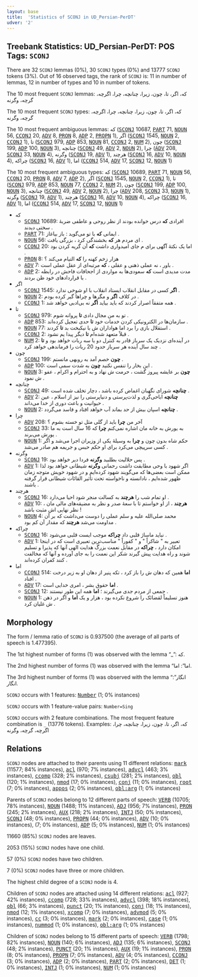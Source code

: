 ```yaml
---
layout: base
title:  'Statistics of SCONJ in UD_Persian-PerDT'
udver: '2'
---
```


## Treebank Statistics: UD_Persian-PerDT: POS Tags: `SCONJ`

There are 32 `SCONJ` lemmas (0%), 30 `SCONJ` types (0%) and 13777 `SCONJ` tokens (3%).
Out of 16 observed tags, the rank of `SCONJ` is: 11 in number of lemmas, 12 in number of types and 10 in number of tokens.

The 10 most frequent `SCONJ` lemmas: که، اگر، تا، چون، زیرا، چنانچه، چرا، اگرچه، گرچه، وگرنه

The 10 most frequent `SCONJ` types:  که، اگر، تا، چون، زیرا، چنانچه، چرا، اگرچه، گرچه، وگرنه

The 10 most frequent ambiguous lemmas: که (<tt><a href="fa_perdt-pos-SCONJ.html">SCONJ</a></tt> 10687, <tt><a href="fa_perdt-pos-PART.html">PART</a></tt> 71, <tt><a href="fa_perdt-pos-NOUN.html">NOUN</a></tt> 56, <tt><a href="fa_perdt-pos-CCONJ.html">CCONJ</a></tt> 20, <tt><a href="fa_perdt-pos-ADV.html">ADV</a></tt> 8, <tt><a href="fa_perdt-pos-PRON.html">PRON</a></tt> 8, <tt><a href="fa_perdt-pos-ADP.html">ADP</a></tt> 2, <tt><a href="fa_perdt-pos-PROPN.html">PROPN</a></tt> 1), اگر (<tt><a href="fa_perdt-pos-SCONJ.html">SCONJ</a></tt> 1545, <tt><a href="fa_perdt-pos-NOUN.html">NOUN</a></tt> 2, <tt><a href="fa_perdt-pos-CCONJ.html">CCONJ</a></tt> 1), تا (<tt><a href="fa_perdt-pos-SCONJ.html">SCONJ</a></tt> 979, <tt><a href="fa_perdt-pos-ADP.html">ADP</a></tt> 853, <tt><a href="fa_perdt-pos-NOUN.html">NOUN</a></tt> 81, <tt><a href="fa_perdt-pos-CCONJ.html">CCONJ</a></tt> 2, <tt><a href="fa_perdt-pos-NUM.html">NUM</a></tt> 2), چون (<tt><a href="fa_perdt-pos-SCONJ.html">SCONJ</a></tt> 199, <tt><a href="fa_perdt-pos-ADP.html">ADP</a></tt> 100, <tt><a href="fa_perdt-pos-NOUN.html">NOUN</a></tt> 3), چنانچه (<tt><a href="fa_perdt-pos-SCONJ.html">SCONJ</a></tt> 49, <tt><a href="fa_perdt-pos-ADV.html">ADV</a></tt> 2, <tt><a href="fa_perdt-pos-NOUN.html">NOUN</a></tt> 2), چرا (<tt><a href="fa_perdt-pos-ADV.html">ADV</a></tt> 208, <tt><a href="fa_perdt-pos-SCONJ.html">SCONJ</a></tt> 33, <tt><a href="fa_perdt-pos-NOUN.html">NOUN</a></tt> 4), وگرنه (<tt><a href="fa_perdt-pos-SCONJ.html">SCONJ</a></tt> 19, <tt><a href="fa_perdt-pos-ADV.html">ADV</a></tt> 1), هرچند (<tt><a href="fa_perdt-pos-SCONJ.html">SCONJ</a></tt> 16, <tt><a href="fa_perdt-pos-ADV.html">ADV</a></tt> 10, <tt><a href="fa_perdt-pos-NOUN.html">NOUN</a></tt> 4), چراکه (<tt><a href="fa_perdt-pos-SCONJ.html">SCONJ</a></tt> 16, <tt><a href="fa_perdt-pos-ADV.html">ADV</a></tt> 1), اما (<tt><a href="fa_perdt-pos-CCONJ.html">CCONJ</a></tt> 514, <tt><a href="fa_perdt-pos-ADV.html">ADV</a></tt> 17, <tt><a href="fa_perdt-pos-SCONJ.html">SCONJ</a></tt> 12, <tt><a href="fa_perdt-pos-NOUN.html">NOUN</a></tt> 1)

The 10 most frequent ambiguous types:  که (<tt><a href="fa_perdt-pos-SCONJ.html">SCONJ</a></tt> 10689, <tt><a href="fa_perdt-pos-PART.html">PART</a></tt> 71, <tt><a href="fa_perdt-pos-NOUN.html">NOUN</a></tt> 56, <tt><a href="fa_perdt-pos-CCONJ.html">CCONJ</a></tt> 20, <tt><a href="fa_perdt-pos-PRON.html">PRON</a></tt> 8, <tt><a href="fa_perdt-pos-ADV.html">ADV</a></tt> 7, <tt><a href="fa_perdt-pos-ADP.html">ADP</a></tt> 2), اگر (<tt><a href="fa_perdt-pos-SCONJ.html">SCONJ</a></tt> 1545, <tt><a href="fa_perdt-pos-NOUN.html">NOUN</a></tt> 2, <tt><a href="fa_perdt-pos-CCONJ.html">CCONJ</a></tt> 1), تا (<tt><a href="fa_perdt-pos-SCONJ.html">SCONJ</a></tt> 979, <tt><a href="fa_perdt-pos-ADP.html">ADP</a></tt> 853, <tt><a href="fa_perdt-pos-NOUN.html">NOUN</a></tt> 77, <tt><a href="fa_perdt-pos-CCONJ.html">CCONJ</a></tt> 2, <tt><a href="fa_perdt-pos-NUM.html">NUM</a></tt> 2), چون (<tt><a href="fa_perdt-pos-SCONJ.html">SCONJ</a></tt> 199, <tt><a href="fa_perdt-pos-ADP.html">ADP</a></tt> 100, <tt><a href="fa_perdt-pos-NOUN.html">NOUN</a></tt> 3), چنانچه (<tt><a href="fa_perdt-pos-SCONJ.html">SCONJ</a></tt> 49, <tt><a href="fa_perdt-pos-ADV.html">ADV</a></tt> 2, <tt><a href="fa_perdt-pos-NOUN.html">NOUN</a></tt> 2), چرا (<tt><a href="fa_perdt-pos-ADV.html">ADV</a></tt> 208, <tt><a href="fa_perdt-pos-SCONJ.html">SCONJ</a></tt> 33, <tt><a href="fa_perdt-pos-NOUN.html">NOUN</a></tt> 1), وگرنه (<tt><a href="fa_perdt-pos-SCONJ.html">SCONJ</a></tt> 19, <tt><a href="fa_perdt-pos-ADV.html">ADV</a></tt> 1), هرچند (<tt><a href="fa_perdt-pos-SCONJ.html">SCONJ</a></tt> 16, <tt><a href="fa_perdt-pos-ADV.html">ADV</a></tt> 10, <tt><a href="fa_perdt-pos-NOUN.html">NOUN</a></tt> 4), چراکه (<tt><a href="fa_perdt-pos-SCONJ.html">SCONJ</a></tt> 16, <tt><a href="fa_perdt-pos-ADV.html">ADV</a></tt> 1), اما (<tt><a href="fa_perdt-pos-CCONJ.html">CCONJ</a></tt> 514, <tt><a href="fa_perdt-pos-ADV.html">ADV</a></tt> 17, <tt><a href="fa_perdt-pos-SCONJ.html">SCONJ</a></tt> 12, <tt><a href="fa_perdt-pos-NOUN.html">NOUN</a></tt> 1)


* که
  * <tt><a href="fa_perdt-pos-SCONJ.html">SCONJ</a></tt> 10689: افرادی <b>که</b> درس خوانده بودند از نظر روحی و عاطفی ضربهٔ سختی دیدند .
  * <tt><a href="fa_perdt-pos-PART.html">PART</a></tt> 71: ایمانی <b>که</b> با تو می‌گوید : باز بیاغاز .
  * <tt><a href="fa_perdt-pos-NOUN.html">NOUN</a></tt> 56: ای مردم هر <b>که</b> بخشندگی کرد ، بزرگی یافت .
  * <tt><a href="fa_perdt-pos-CCONJ.html">CCONJ</a></tt> 20: اما یک نکتهٔ آگهی برای م جای امیدواری داشت <b>که</b> آن گریه کردن بود .
  * <tt><a href="fa_perdt-pos-PRON.html">PRON</a></tt> 8: هزار زخم کهنه را <b>که</b> التیام می‌کند ؟
  * <tt><a href="fa_perdt-pos-ADV.html">ADV</a></tt> 7: باور ، نه عملی ذهنی و عقلی ، <b>که</b> مرتبه‌ای از عقل عملی است .
  * <tt><a href="fa_perdt-pos-ADP.html">ADP</a></tt> 2: مدت مدیدی است <b>که</b> سعودی‌ها به مواردی از اجحافات فاحش در رابطه با قراردادهای خود ظن بردند .
* اگر
  * <tt><a href="fa_perdt-pos-SCONJ.html">SCONJ</a></tt> 1545: <b>اگر</b> کسی در مقابل انقلاب ایستاد انقلاب با او شوخی ندارد .
  * <tt><a href="fa_perdt-pos-NOUN.html">NOUN</a></tt> 2: در کلاف <b>اگر</b> و مگرها و چراها گیر کرده بودم .
  * <tt><a href="fa_perdt-pos-CCONJ.html">CCONJ</a></tt> 1: همه متفقاً اصرار کردند که باید بیاید <b>اگر</b> نه بی‌ادبی خواهد شد .
* تا
  * <tt><a href="fa_perdt-pos-SCONJ.html">SCONJ</a></tt> 979: تو به من مجال دادی <b>تا</b> پروانه شوم .
  * <tt><a href="fa_perdt-pos-ADP.html">ADP</a></tt> 853: سازمان‌ها در الکترونیکی کردن خدمات خود <b>تا</b> حدی تعجیل کرده‌اند .
  * <tt><a href="fa_perdt-pos-NOUN.html">NOUN</a></tt> 77: استقلال بازی را برد اما هواداران ش با نیکبخت بد <b>تا</b> کردند .
  * <tt><a href="fa_perdt-pos-CCONJ.html">CCONJ</a></tt> 2: قبلاً متعهد شده‌ام <b>تا</b> دیگر پیدا یم نشود .
  * <tt><a href="fa_perdt-pos-NUM.html">NUM</a></tt> 2: در آینده‌ای نزدیک یک سرباز قادر به کنترل دو یا سه ربات خواهد بود و <b>تا</b> چند سال آینده هر سرباز حدود 20 ربات را فرماندهی خواهد کرد .
* چون
  * <tt><a href="fa_perdt-pos-SCONJ.html">SCONJ</a></tt> 199: <b>چون</b> خصم آمد به روبهی مانستم .
  * <tt><a href="fa_perdt-pos-ADP.html">ADP</a></tt> 100: این بخار را تنفس نکنید <b>چون</b> به شدت سمی است .
  * <tt><a href="fa_perdt-pos-NOUN.html">NOUN</a></tt> 3: <b>چون</b> بر عایشه پیروز گشت ، حرمت ش نهاد و به احترام و اکرام ، عفو ش نمود .
* چنانچه
  * <tt><a href="fa_perdt-pos-SCONJ.html">SCONJ</a></tt> 49: <b>چنانچه</b> شورای نگهبان اغماض کرده باشد ، دچار تخلف شده است .
  * <tt><a href="fa_perdt-pos-ADV.html">ADV</a></tt> 2: <b>چنانچه</b> اباحی‌گری و لذت‌پرستی و دنیاپرستی را نیز از اسلام ، عین حیوانیت و باعث دوری از خدا می‌داند .
  * <tt><a href="fa_perdt-pos-NOUN.html">NOUN</a></tt> 2: <b>چنانچه</b> اسپان بیش از حد بماند آب خواهد افتاد و فاسد می‌گردد .
* چرا
  * <tt><a href="fa_perdt-pos-ADV.html">ADV</a></tt> 208: آخر من <b>چرا</b> باید از گلی مثل تو خسته بشوم ؟
  * <tt><a href="fa_perdt-pos-SCONJ.html">SCONJ</a></tt> 33: به یورش به خانه‌ مان اشاره نمی‌کنم <b>چرا</b> که 16 سال است به ما یورش می‌برند .
  * <tt><a href="fa_perdt-pos-NOUN.html">NOUN</a></tt> 1: حکم شاه بدون چون و <b>چرا</b> به وسیلهٔ یکی از وزیران اجرا می‌شد و اگر کسی سرپیچی می‌کرد برای او حکم حبس و جریمه هم صادر می‌شد .
* وگرنه
  * <tt><a href="fa_perdt-pos-SCONJ.html">SCONJ</a></tt> 19: پس حلالیت بطلبید <b>وگرنه</b> فردا دیر خواهد بود .
  * <tt><a href="fa_perdt-pos-ADV.html">ADV</a></tt> 1: اگر شهود با وحی مطابقت داشت رحمانی <b>وگرنه</b> شیطانی خواهد بود لذا ممکن است بعضی‌ها که می‌گویند شهود کرده‌ایم و در شهود خویش متوجه زمان ظهور شده‌ایم ، نادانسته و ناخواسته تحت تأثیر القائات شیطانی قرار گرفته باشند .
* هرچند
  * <tt><a href="fa_perdt-pos-SCONJ.html">SCONJ</a></tt> 16: او تمام شب را <b>هرچند</b> به کسالت منجر شود احیا می‌دارد .
  * <tt><a href="fa_perdt-pos-ADV.html">ADV</a></tt> 10: <b>هرچند</b> ، از او خواستم تا با سعهٔ صدر و نظر به مضیقه‌های مالی‌ مان ، نظر نهایی‌ اش مثبت باشد !
  * <tt><a href="fa_perdt-pos-NOUN.html">NOUN</a></tt> 4: محمد صلی‌الله علیه و سلم عملی را دوست می‌داشت که بر آن مداومت می‌شد <b>هرچند</b> که مقدار آن کم بود .
* چراکه
  * <tt><a href="fa_perdt-pos-SCONJ.html">SCONJ</a></tt> 16: نباید ماساژ قلبی داد <b>چراکه</b> موجب ایست قلبی می‌شود .
  * <tt><a href="fa_perdt-pos-ADV.html">ADV</a></tt> 1: تعبیر به " شاکراً " و " کفوراً " مناسب‌ترین تعبیری است که در اینجا امکان دارد ، <b>چراکه</b> در مقابل نعمت بزرگ هدایت الهی آنها که پذیرا و تسلیم شوند و راه هدایت پیش گیرند شکر این نعمت را به جای آورده و آنها که مخالفت کنند کفران کرده‌اند .
* اما
  * <tt><a href="fa_perdt-pos-CCONJ.html">CCONJ</a></tt> 514: <b>اما</b> همین که دهان ش را باز کرد ، تکه پنیر از دهان او به زیر درخت افتاد .
  * <tt><a href="fa_perdt-pos-ADV.html">ADV</a></tt> 17: <b>اما</b> حقوق بشر ، امری خدایی است .
  * <tt><a href="fa_perdt-pos-SCONJ.html">SCONJ</a></tt> 12: جمعی از مردم جدی می‌گیرند ؛ <b>اما</b> همه این طور نیستند .
  * <tt><a href="fa_perdt-pos-NOUN.html">NOUN</a></tt> 1: هنوز تسلیماً لقضائک را شروع نکرده بود ، هزار و یک <b>اما</b> و اگر در ذهن ش غلیان کرد .

## Morphology

The form / lemma ratio of `SCONJ` is 0.937500 (the average of all parts of speech is 1.477395).

The 1st highest number of forms (1) was observed with the lemma “_”: که.

The 2nd highest number of forms (1) was observed with the lemma “اما”: اما.

The 3rd highest number of forms (1) was observed with the lemma “انگار”: انگار.

`SCONJ` occurs with 1 features: <tt><a href="fa_perdt-feat-Number.html">Number</a></tt> (1; 0% instances)

`SCONJ` occurs with 1 feature-value pairs: `Number=Sing`

`SCONJ` occurs with 2 feature combinations.
The most frequent feature combination is `_` (13776 tokens).
Examples: که، اگر، تا، چون، زیرا، چنانچه، چرا، اگرچه، گرچه، وگرنه


## Relations

`SCONJ` nodes are attached to their parents using 11 different relations: <tt><a href="fa_perdt-dep-mark.html">mark</a></tt> (11577; 84% instances), <tt><a href="fa_perdt-dep-acl.html">acl</a></tt> (970; 7% instances), <tt><a href="fa_perdt-dep-advcl.html">advcl</a></tt> (463; 3% instances), <tt><a href="fa_perdt-dep-ccomp.html">ccomp</a></tt> (328; 2% instances), <tt><a href="fa_perdt-dep-csubj.html">csubj</a></tt> (281; 2% instances), <tt><a href="fa_perdt-dep-obl.html">obl</a></tt> (120; 1% instances), <tt><a href="fa_perdt-dep-nmod.html">nmod</a></tt> (17; 0% instances), <tt><a href="fa_perdt-dep-conj.html">conj</a></tt> (11; 0% instances), <tt><a href="fa_perdt-dep-root.html">root</a></tt> (7; 0% instances), <tt><a href="fa_perdt-dep-appos.html">appos</a></tt> (2; 0% instances), <tt><a href="fa_perdt-dep-obl-arg.html">obl:arg</a></tt> (1; 0% instances)

Parents of `SCONJ` nodes belong to 12 different parts of speech: <tt><a href="fa_perdt-pos-VERB.html">VERB</a></tt> (10705; 78% instances), <tt><a href="fa_perdt-pos-NOUN.html">NOUN</a></tt> (1488; 11% instances), <tt><a href="fa_perdt-pos-ADJ.html">ADJ</a></tt> (956; 7% instances), <tt><a href="fa_perdt-pos-PRON.html">PRON</a></tt> (245; 2% instances), <tt><a href="fa_perdt-pos-AUX.html">AUX</a></tt> (218; 2% instances), <tt><a href="fa_perdt-pos-INTJ.html">INTJ</a></tt> (50; 0% instances), <tt><a href="fa_perdt-pos-SCONJ.html">SCONJ</a></tt> (48; 0% instances), <tt><a href="fa_perdt-pos-PROPN.html">PROPN</a></tt> (44; 0% instances), <tt><a href="fa_perdt-pos-ADV.html">ADV</a></tt> (10; 0% instances),  (7; 0% instances), <tt><a href="fa_perdt-pos-ADP.html">ADP</a></tt> (5; 0% instances), <tt><a href="fa_perdt-pos-NUM.html">NUM</a></tt> (1; 0% instances)

11660 (85%) `SCONJ` nodes are leaves.

2053 (15%) `SCONJ` nodes have one child.

57 (0%) `SCONJ` nodes have two children.

7 (0%) `SCONJ` nodes have three or more children.

The highest child degree of a `SCONJ` node is 4.

Children of `SCONJ` nodes are attached using 14 different relations: <tt><a href="fa_perdt-dep-acl.html">acl</a></tt> (927; 42% instances), <tt><a href="fa_perdt-dep-ccomp.html">ccomp</a></tt> (728; 33% instances), <tt><a href="fa_perdt-dep-advcl.html">advcl</a></tt> (398; 18% instances), <tt><a href="fa_perdt-dep-obl.html">obl</a></tt> (66; 3% instances), <tt><a href="fa_perdt-dep-punct.html">punct</a></tt> (20; 1% instances), <tt><a href="fa_perdt-dep-conj.html">conj</a></tt> (18; 1% instances), <tt><a href="fa_perdt-dep-nmod.html">nmod</a></tt> (12; 1% instances), <tt><a href="fa_perdt-dep-xcomp.html">xcomp</a></tt> (7; 0% instances), <tt><a href="fa_perdt-dep-advmod.html">advmod</a></tt> (5; 0% instances), <tt><a href="fa_perdt-dep-cc.html">cc</a></tt> (3; 0% instances), <tt><a href="fa_perdt-dep-mark.html">mark</a></tt> (2; 0% instances), <tt><a href="fa_perdt-dep-case.html">case</a></tt> (1; 0% instances), <tt><a href="fa_perdt-dep-nummod.html">nummod</a></tt> (1; 0% instances), <tt><a href="fa_perdt-dep-obl-arg.html">obl:arg</a></tt> (1; 0% instances)

Children of `SCONJ` nodes belong to 15 different parts of speech: <tt><a href="fa_perdt-pos-VERB.html">VERB</a></tt> (1798; 82% instances), <tt><a href="fa_perdt-pos-NOUN.html">NOUN</a></tt> (140; 6% instances), <tt><a href="fa_perdt-pos-ADJ.html">ADJ</a></tt> (135; 6% instances), <tt><a href="fa_perdt-pos-SCONJ.html">SCONJ</a></tt> (48; 2% instances), <tt><a href="fa_perdt-pos-PUNCT.html">PUNCT</a></tt> (20; 1% instances), <tt><a href="fa_perdt-pos-AUX.html">AUX</a></tt> (19; 1% instances), <tt><a href="fa_perdt-pos-PRON.html">PRON</a></tt> (8; 0% instances), <tt><a href="fa_perdt-pos-PROPN.html">PROPN</a></tt> (7; 0% instances), <tt><a href="fa_perdt-pos-ADV.html">ADV</a></tt> (4; 0% instances), <tt><a href="fa_perdt-pos-CCONJ.html">CCONJ</a></tt> (3; 0% instances), <tt><a href="fa_perdt-pos-ADP.html">ADP</a></tt> (2; 0% instances), <tt><a href="fa_perdt-pos-PART.html">PART</a></tt> (2; 0% instances), <tt><a href="fa_perdt-pos-DET.html">DET</a></tt> (1; 0% instances), <tt><a href="fa_perdt-pos-INTJ.html">INTJ</a></tt> (1; 0% instances), <tt><a href="fa_perdt-pos-NUM.html">NUM</a></tt> (1; 0% instances)

